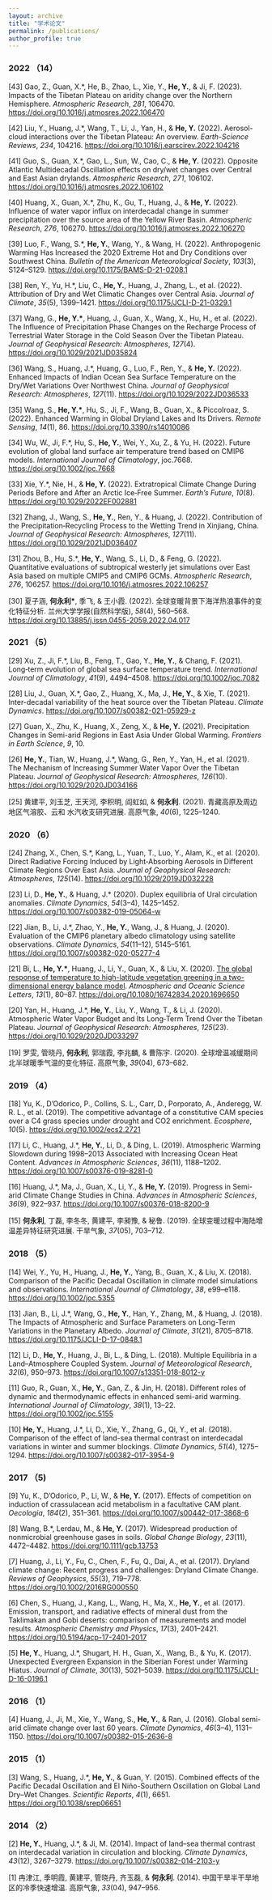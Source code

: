 ```yaml
---
layout: archive
title: "学术论文"
permalink: /publications/
author_profile: true
---
```


### 2022 （14）

[43] Gao, Z., Guan, X.*, He, B., Zhao, L., Xie, Y., **He, Y.**, & Ji, F. (2023). Impacts of the Tibetan Plateau on aridity change over the Northern Hemisphere. *Atmospheric Research*, *281*, 106470. https://doi.org/10.1016/j.atmosres.2022.106470

[42] Liu, Y., Huang, J.*, Wang, T., Li, J., Yan, H., & **He, Y.** (2022). Aerosol-cloud interactions over the Tibetan Plateau: An overview. *Earth-Science Reviews*, *234*, 104216. https://doi.org/10.1016/j.earscirev.2022.104216

[41] Guo, S., Guan, X.*, Gao, L., Sun, W., Cao, C., & **He, Y.** (2022). Opposite Atlantic Multidecadal Oscillation effects on dry/wet changes over Central and East Asian drylands. *Atmospheric Research*, *271*, 106102. https://doi.org/10.1016/j.atmosres.2022.106102

[40] Huang, X., Guan, X.*, Zhu, K., Gu, T., Huang, J., & **He, Y.** (2022). Influence of water vapor influx on interdecadal change in summer precipitation over the source area of the Yellow River Basin. *Atmospheric Research*, *276*, 106270. https://doi.org/10.1016/j.atmosres.2022.106270

[39] Luo, F., Wang, S.*, **He, Y.**, Wang, Y., & Wang, H. (2022). Anthropogenic Warming Has Increased the 2020 Extreme Hot and Dry Conditions over Southwest China. *Bulletin of the American Meteorological Society*, *103*(3), S124–S129. https://doi.org/10.1175/BAMS-D-21-0208.1

[38] Ren, Y., Yu, H.*, Liu, C., **He, Y.**, Huang, J., Zhang, L., et al. (2022). Attribution of Dry and Wet Climatic Changes over Central Asia. *Journal of Climate*, *35*(5), 1399–1421. https://doi.org/10.1175/JCLI-D-21-0329.1

[37] Wang, G., **He, Y.\***, Huang, J., Guan, X., Wang, X., Hu, H., et al. (2022). The Influence of Precipitation Phase Changes on the Recharge Process of Terrestrial Water Storage in the Cold Season Over the Tibetan Plateau. *Journal of Geophysical Research: Atmospheres*, *127*(4). https://doi.org/10.1029/2021JD035824

[36] Wang, S., Huang, J.*, Huang, G., Luo, F., Ren, Y., & **He, Y.** (2022). Enhanced Impacts of Indian Ocean Sea Surface Temperature on the Dry/Wet Variations Over Northwest China. *Journal of Geophysical Research: Atmospheres*, *127*(11). https://doi.org/10.1029/2022JD036533

[35] Wang, S., **He, Y.\***, Hu, S., Ji, F., Wang, B., Guan, X., & Piccolroaz, S. (2022). Enhanced Warming in Global Dryland Lakes and Its Drivers. *Remote Sensing*, *14*(1), 86. https://doi.org/10.3390/rs14010086

[34] Wu, W., Ji, F.*, Hu, S., **He, Y.**, Wei, Y., Xu, Z., & Yu, H. (2022). Future evolution of global land surface air temperature trend based on CMIP6 models. *International Journal of Climatology*, joc.7668. https://doi.org/10.1002/joc.7668

[33] Xie, Y.*, Nie, H., & **He, Y.** (2022). Extratropical Climate Change During Periods Before and After an Arctic Ice‐Free Summer. *Earth’s Future*, *10*(8). https://doi.org/10.1029/2022EF002881

[32] Zhang, J., Wang, S., **He, Y.**, Ren, Y., & Huang, J. (2022). Contribution of the Precipitation‐Recycling Process to the Wetting Trend in Xinjiang, China. *Journal of Geophysical Research: Atmospheres*, *127*(11). https://doi.org/10.1029/2021JD036407

[31] Zhou, B., Hu, S.*, **He, Y.**, Wang, S., Li, D., & Feng, G. (2022). Quantitative evaluations of subtropical westerly jet simulations over East Asia based on multiple CMIP5 and CMIP6 GCMs. *Atmospheric Research*, *276*, 106257. https://doi.org/10.1016/j.atmosres.2022.106257

[30] 夏子涵, **何永利\***, 季飞, & 王小霞. (2022). 全球变暖背景下海洋热浪事件的变化特征分析. 兰州大学学报(自然科学版), *58*(4), 560–568. https://doi.org/10.13885/j.issn.0455-2059.2022.04.017

### 2021 （5）

[29] Xu, Z., Ji, F.*, Liu, B., Feng, T., Gao, Y., **He, Y.**, & Chang, F. (2021). Long‐term evolution of global sea surface temperature trend. *International Journal of Climatology*, *41*(9), 4494–4508. https://doi.org/10.1002/joc.7082

[28] Liu, J., Guan, X.*, Gao, Z., Huang, X., Ma, J., **He, Y.**, & Xie, T. (2021). Inter-decadal variability of the heat source over the Tibetan Plateau. *Climate Dynamics*. https://doi.org/10.1007/s00382-021-05929-z

[27] Guan, X., Zhu, K., Huang, X., Zeng, X., & **He, Y.** (2021). Precipitation Changes in Semi-arid Regions in East Asia Under Global Warming. *Frontiers in Earth Science*, *9*, 10.

[26] **He, Y.**, Tian, W., Huang, J.*, Wang, G., Ren, Y., Yan, H., et al. (2021). The Mechanism of Increasing Summer Water Vapor Over the Tibetan Plateau. *Journal of Geophysical Research: Atmospheres*, *126*(10). https://doi.org/10.1029/2020JD034166

[25] 黄建平, 刘玉芝, 王天河, 李积明, 阎虹如, & **何永利**. (2021). 青藏高原及周边地区气溶胶、云和 水汽收支研究进展. 高原气象, *40*(6), 1225–1240.

### 2020 （6）

[24] Zhang, X., Chen, S.*, Kang, L., Yuan, T., Luo, Y., Alam, K., et al. (2020). Direct Radiative Forcing Induced by Light‐Absorbing Aerosols in Different Climate Regions Over East Asia. *Journal of Geophysical Research: Atmospheres*, *125*(14). https://doi.org/10.1029/2019JD032228

[23] Li, D., **He, Y.**, & Huang, J.* (2020). Duplex equilibria of Ural circulation anomalies. *Climate Dynamics*, *54*(3–4), 1425–1452. https://doi.org/10.1007/s00382-019-05064-w

[22] Jian, B., Li, J.*, Zhao, Y., **He, Y.**, Wang, J., & Huang, J. (2020). Evaluation of the CMIP6 planetary albedo climatology using satellite observations. *Climate Dynamics*, *54*(11–12), 5145–5161. https://doi.org/10.1007/s00382-020-05277-4

[21] Bi, L., **He, Y.\***, Huang, J., Li, Y., Guan, X., & Liu, X. (2020). [The global response of temperature to high-latitude vegetation greening in a two-dimensional energy balance model](https://jy4dd63914.feishu.cn/file/boxcnAXW3jLQt9TsOzMrHkBcbpR?from=from_copylink). *Atmospheric and Oceanic Science Letters*, *13*(1), 80–87. https://doi.org/10.1080/16742834.2020.1696650

[20] Yan, H., Huang, J.*, **He, Y.**, Liu, Y., Wang, T., & Li, J. (2020). Atmospheric Water Vapor Budget and Its Long‐Term Trend Over the Tibetan Plateau. *Journal of Geophysical Research: Atmospheres*, *125*(23). https://doi.org/10.1029/2020JD033297

[19] 罗雯, 管晓丹, **何永利**, 郭瑞霞, 李兆麟, & 曹陈宇. (2020). 全球增温减缓期间北半球暖季气温的变化特征. 高原气象, *39*(04), 673–682.

### 2019 （4）

[18] Yu, K., D’Odorico, P., Collins, S. L., Carr, D., Porporato, A., Anderegg, W. R. L., et al. (2019). The competitive advantage of a constitutive CAM species over a C4 grass species under drought and CO2 enrichment. *Ecosphere*, *10*(5). https://doi.org/10.1002/ecs2.2721

[17] Li, C., Huang, J.*, **He, Y.**, Li, D., & Ding, L. (2019). Atmospheric Warming Slowdown during 1998–2013 Associated with Increasing Ocean Heat Content. *Advances in Atmospheric Sciences*, *36*(11), 1188–1202. https://doi.org/10.1007/s00376-019-8281-0

[16] Huang, J.*, Ma, J., Guan, X., Li, Y., & **He, Y.** (2019). Progress in Semi-arid Climate Change Studies in China. *Advances in Atmospheric Sciences*, *36*(9), 922–937. https://doi.org/10.1007/s00376-018-8200-9

[15] **何永利**, 丁磊, 李冬冬, 黄建平, 李昶豫, & 秘鲁. (2019). 全球变暖过程中海陆增温差异特征研究进展. 干旱气象, *37*(05), 703–712.

### 2018 （5）

[14] Wei, Y., Yu, H., Huang, J., **He, Y.**, Yang, B., Guan, X., & Liu, X. (2018). Comparison of the Pacific Decadal Oscillation in climate model simulations and observations. *International Journal of Climatology*, *38*, e99–e118. https://doi.org/10.1002/joc.5355

[13] Jian, B., Li, J.*, Wang, G., **He, Y.**, Han, Y., Zhang, M., & Huang, J. (2018). The Impacts of Atmospheric and Surface Parameters on Long-Term Variations in the Planetary Albedo. *Journal of Climate*, *31*(21), 8705–8718. https://doi.org/10.1175/JCLI-D-17-0848.1

[12] Li, D., **He, Y.**, Huang, J., Bi, L., & Ding, L. (2018). Multiple Equilibria in a Land–Atmosphere Coupled System. *Journal of Meteorological Research*, *32*(6), 950–973. https://doi.org/10.1007/s13351-018-8012-y

[11] Guo, R., Guan, X., **He, Y.**, Gan, Z., & Jin, H. (2018). Different roles of dynamic and thermodynamic effects in enhanced semi-arid warming. *International Journal of Climatology*, *38*(1), 13–22. https://doi.org/10.1002/joc.5155

[10] **He, Y.**, Huang, J.*, Li, D., Xie, Y., Zhang, G., Qi, Y., et al. (2018). Comparison of the effect of land-sea thermal contrast on interdecadal variations in winter and summer blockings. *Climate Dynamics*, *51*(4), 1275–1294. https://doi.org/10.1007/s00382-017-3954-9

### 2017 （5)

[9] Yu, K., D’Odorico, P., Li, W., & **He, Y.** (2017). Effects of competition on induction of crassulacean acid metabolism in a facultative CAM plant. *Oecologia*, *184*(2), 351–361. https://doi.org/10.1007/s00442-017-3868-6

[8] Wang, B.*, Lerdau, M., & **He, Y.** (2017). Widespread production of nonmicrobial greenhouse gases in soils. *Global Change Biology*, *23*(11), 4472–4482. https://doi.org/10.1111/gcb.13753

[7] Huang, J., Li, Y., Fu, C., Chen, F., Fu, Q., Dai, A., et al. (2017). Dryland climate change: Recent progress and challenges: Dryland Climate Change. *Reviews of Geophysics*, *55*(3), 719–778. https://doi.org/10.1002/2016RG000550

[6] Chen, S., Huang, J., Kang, L., Wang, H., Ma, X., **He, Y.**, et al. (2017). Emission, transport, and radiative effects of mineral dust from the Taklimakan and Gobi deserts: comparison of measurements and model results. *Atmospheric Chemistry and Physics*, *17*(3), 2401–2421. https://doi.org/10.5194/acp-17-2401-2017

[5] **He, Y.**, Huang, J.*, Shugart, H. H., Guan, X., Wang, B., & Yu, K. (2017). Unexpected Evergreen Expansion in the Siberian Forest under Warming Hiatus. *Journal of Climate*, *30*(13), 5021–5039. https://doi.org/10.1175/JCLI-D-16-0196.1

### 2016 （1）

[4] Huang, J., Ji, M., Xie, Y., Wang, S., **He, Y.**, & Ran, J. (2016). Global semi-arid climate change over last 60 years. *Climate Dynamics*, *46*(3–4), 1131–1150. https://doi.org/10.1007/s00382-015-2636-8

### 2015 （1）

[3] Wang, S., Huang, J.*, **He, Y.**, & Guan, Y. (2015). Combined effects of the Pacific Decadal Oscillation and El Niño-Southern Oscillation on Global Land Dry–Wet Changes. *Scientific Reports*, *4*(1), 6651. https://doi.org/10.1038/srep06651

### 2014 （2）

[2] **He, Y.**, Huang, J.*, & Ji, M. (2014). Impact of land–sea thermal contrast on interdecadal variation in circulation and blocking. *Climate Dynamics*, *43*(12), 3267–3279. https://doi.org/10.1007/s00382-014-2103-y

[1] 冉津江, 季明霞, 黄建平, 管晓丹, 齐玉磊, & **何永利**. (2014). 中国干旱半干旱地区的冷季快速增温. 高原气象, *33*(04), 947–956.
